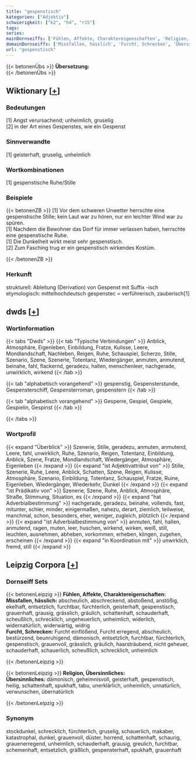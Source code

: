 ```yaml
---
title: "gespenstisch"
kategorien: ["Adjektiv"]
schwierigkeit: ["k2", "h4", "r15"]
tags:
series:
mainDornseiffs: ['Fühlen, Affekte, Charaktereigenschaften', 'Religion, Übersinnliches']
domainDornseiffs: ['Missfallen, hässlich', 'Furcht, Schrecken', 'Übersinnliches']
url: "gespenstisch"
---
```


{{< betonenÜbs >}}
**Übersetzung:**  
{{< /betonenÜbs >}}

## Wiktionary [[+](https://de.wiktionary.org/wiki/gespenstisch)]

### Bedeutungen
[1] Angst verursachend; unheimlich, gruselig  
[2] in der Art eines Gespenstes, wie ein Gespenst  

### Sinnverwandte
[1] geisterhaft, gruselig, unheimlich  

### Wortkombinationen
[1] gespenstische Ruhe/Stille  

### Beispiele
{{< betonenZB >}}
[1] Vor dem schweren Unwetter herrschte eine gespenstische Stille; kein Laut war zu hören, nur ein leichter Wind war zu spüren.  
[1] Nachdem die Bewohner das Dorf für immer verlassen haben, herrschte eine gespenstische Ruhe.  
[1] Die Dunkelheit wirkt meist sehr gespenstisch.  
[2] Zum Fasching trug er ein gespenstisch wirkendes Kostüm.  

{{< /betonenZB >}}
### Herkunft
strukturell: Ableitung (Derivation) von Gespenst mit Suffix -isch  
etymologisch: mittelhochdeutsch gespenstec = verführerisch, zauberisch[1]  



## dwds [[+](https://www.dwds.de/wb/gespenstisch)]

### Wortinformation
{{< tabs "Dwds" >}}
{{< tab "Typische Verbindungen" >}}
Anblick, Atmosphäre, Eigenleben, Einbildung, Fratze, Kulisse, Leere, Mondlandschaft, Nachleben, Reigen, Ruhe, Schauspiel, Scherzo, Stille, Szenario, Szene, Szenerie, Totentanz, Wiedergänger, anmuten, anmutend, beinahe, fahl, flackernd, geradezu, hallen, menschenleer, nachgerade, unwirklich, wirkend
{{< /tab >}}

{{< tab "alphabetisch vorangehend" >}}
gespenstig, Gespensterstunde, Gespensterschiff, Gespensterroman, gespenstern
{{< /tab >}}

{{< tab "alphabetisch vorangehend" >}}
Gesperre, Gespiel, Gespiele, Gespielin, Gespinst
{{< /tab >}}

{{< /tabs >}}

### Wortprofil
{{< expand "Überblick" >}} Szenerie, Stille, geradezu, anmuten, anmutend, Leere, fahl, unwirklich, Ruhe, Szenario, Reigen, Totentanz, Einbildung, Anblick, Szene, Fratze, Mondlandschaft, Wiedergänger, Atmosphäre, Eigenleben {{< /expand >}}
{{< expand "ist Adjektivattribut von" >}} Stille, Szenerie, Ruhe, Leere, Anblick, Schatten, Szene, Reigen, Kulisse, Atmosphäre, Szenario, Einbildung, Totentanz, Schauspiel, Fratze, Ruine, Eigenleben, Wiedergänger, Wiederkehr, Dunkel {{< /expand >}}
{{< expand "ist Prädikativ von" >}} Szenerie, Szene, Ruhe, Anblick, Atmosphäre, Straße, Stimmung, Situation, es {{< /expand >}}
{{< expand "hat Adverbialbestimmung" >}} nachgerade, geradezu, beinahe, vollends, fast, mitunter, schier, minder, einigermaßen, nahezu, derart, ziemlich, teilweise, manchmal, schon, besonders, eher, weniger, zugleich, plötzlich {{< /expand >}}
{{< expand "ist Adverbialbestimmung von" >}} anmuten, fahl, hallen, anmutend, ragen, muten, leer, huschen, wirkend, wirken, weiß, still, leuchten, ausnehmen, abheben, vorkommen, erheben, klingen, zugehen, erscheinen {{< /expand >}}
{{< expand "in Koordination mit" >}} unwirklich, fremd, still {{< /expand >}}

## Leipzig Corpora [[+](https://corpora.uni-leipzig.de/en/res?word=gespenstisch&corpusId=deu_newscrawl-public_2018)]

### Dornseiff Sets
{{< betonenLeipzig >}}
**Fühlen, Affekte, Charaktereigenschaften:**  
**Missfallen, hässlich:** abscheulich, abschreckend, abstoßend, anstößig, ekelhaft, entsetzlich, furchtbar, fürchterlich, geisterhaft, gespenstisch, grauenhaft, grausig, grässlich, gräulich, schattenhaft, schauderhaft, scheußlich, schrecklich, ungeheuerlich, unheimlich, widerlich, widernatürlich, widerwärtig, widrig  
**Furcht, Schrecken:** Furcht einflößend, Furcht erregend, abscheulich, bestürzend, beunruhigend, dämonisch, entsetzlich, furchtbar, fürchterlich, gespenstisch, grauenvoll, grässlich, gräulich, haarsträubend, nicht geheuer, schauderhaft, schauerlich, scheußlich, schrecklich, unheimlich  

{{< /betonenLeipzig >}}


{{< betonenLeipzig >}}
**Religion, Übersinnliches:**  
**Übersinnliches:** dämonisch, geheimnisvoll, geisterhaft, gespenstisch, heilig, schattenhaft, spukhaft, tabu, unerklärlich, unheimlich, unnatürlich, verwunschen, übernatürlich  

{{< /betonenLeipzig >}}

### Synonym
stockdunkel, schrecklich, fürchterlich, gruselig, schauerlich, makaber, katastrophal, dunkel, grauenvoll, düster, horrend, schattenhaft, schaurig, grauenerregend, unheimlich, schauderhaft, grausig, greulich, furchtbar, schemenhaft, entsetzlich, gräßlich, gespensterhaft, spukhaft, grauenhaft

